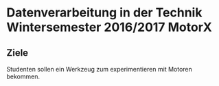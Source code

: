 Datenverarbeitung in der Technik Wintersemester 2016/2017 MotorX
================================================================

Ziele
------

Studenten sollen ein Werkzeug zum experimentieren mit Motoren bekommen.
